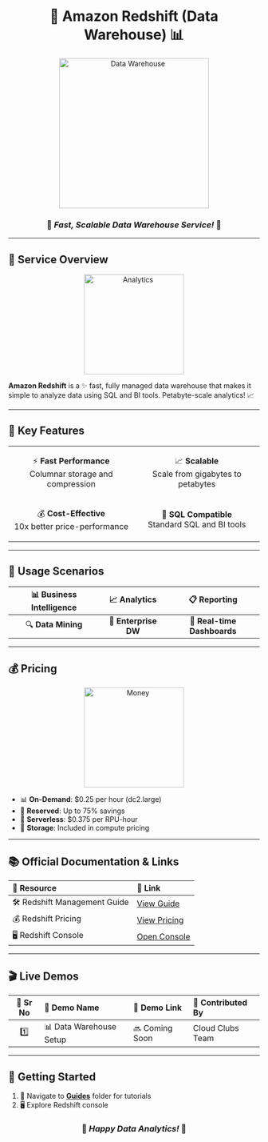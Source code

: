 <div align="center">

# 🏢 Amazon Redshift (Data Warehouse) 📊

<img src="https://media.giphy.com/media/3oKIPnAiaMCws8nOsE/giphy.gif" width="300" alt="Data Warehouse">

### 🌟 *Fast, Scalable Data Warehouse Service!* 🌟

</div>

---

## 📖 Service Overview

<div align="center">
<img src="https://media.giphy.com/media/26tn33aiTi1jkl6H6/giphy.gif" width="200" alt="Analytics">
</div>

**Amazon Redshift** is a ✨ fast, fully managed data warehouse that makes it simple to analyze data using SQL and BI tools. Petabyte-scale analytics! 📈

---

## 🎯 Key Features

<table>
<tr>
<td align="center" width="50%">

⚡ **Fast Performance**<br/>
Columnar storage and compression

</td>
<td align="center" width="50%">

📈 **Scalable**<br/>
Scale from gigabytes to petabytes

</td>
</tr>
<tr>
<td align="center" width="50%">

💰 **Cost-Effective**<br/>
10x better price-performance

</td>
<td align="center" width="50%">

🔗 **SQL Compatible**<br/>
Standard SQL and BI tools

</td>
</tr>
</table>

---

## 🎪 Usage Scenarios

<div align="center">

| 📊 **Business Intelligence** | 📈 **Analytics** | 📋 **Reporting** |
|:---:|:---:|:---:|
| 🔍 **Data Mining** | 🏢 **Enterprise DW** | 📱 **Real-time Dashboards** |

</div>

---

## 💰 Pricing

<div align="center">
<img src="https://media.giphy.com/media/67ThRZlYBvibtdF9JH/giphy.gif" width="200" alt="Money">
</div>

- 📊 **On-Demand**: $0.25 per hour (dc2.large)
- 💾 **Reserved**: Up to 75% savings
- 🚀 **Serverless**: $0.375 per RPU-hour
- 📡 **Storage**: Included in compute pricing

---

## 📚 Official Documentation & Links

<div align="center">

| 📖 **Resource** | 🔗 **Link** |
|:---|:---|
| 🛠️ Redshift Management Guide | [View Guide](https://docs.aws.amazon.com/redshift/) |
| 💰 Redshift Pricing | [View Pricing](https://aws.amazon.com/redshift/pricing/) |
| 🖥️ Redshift Console | [Open Console](https://console.aws.amazon.com/redshift/) |

</div>

---

## 🎬 Live Demos

| 🔢 **Sr No** | 🎯 **Demo Name** | 🔗 **Demo Link** | 👥 **Contributed By** |
|:---:|:---|:---|:---|
| 1️⃣ | 📊 Data Warehouse Setup | 🔜 Coming Soon | Cloud Clubs Team |

---

## 🚀 Getting Started

1. 📁 Navigate to [**Guides**](./Guides/) folder for tutorials
2. 🖥️ Explore Redshift console

<div align="center">

### 🌟 *Happy Data Analytics!* 🌟

</div>